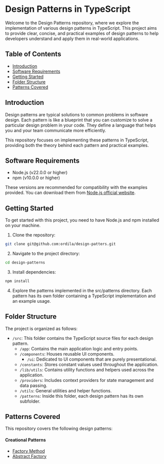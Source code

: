 # Design Patterns in TypeScript

Welcome to the Design Patterns repository, where we explore the implementation of various design patterns in TypeScript. This project aims to provide clear, concise, and practical examples of design patterns to help developers understand and apply them in real-world applications.

## Table of Contents

- [Introduction](#introduction)
- [Software Requirements](#software-requirements)
- [Getting Started](#getting-started)
- [Folder Structure](#folder-structure)
- [Patterns Covered](#patterns-covered)

## Introduction

Design patterns are typical solutions to common problems in software design. Each pattern is like a blueprint that you can customize to solve a particular design problem in your code. They define a language that helps you and your team communicate more efficiently.

This repository focuses on implementing these patterns in TypeScript, providing both the theory behind each pattern and practical examples.

## Software Requirements

- Node.js (v22.0.0 or higher)
- npm (v10.0.0 or higher)

These versions are recommended for compatibility with the examples provided. You can download them from [Node.js official website](https://nodejs.org/).

## Getting Started

To get started with this project, you need to have Node.js and npm installed on your machine.

1. Clone the repository:

```sh
git clone git@github.com:ordila/design-patters.git
```

2. Navigate to the project directory:

```sh
cd design-patterns
```

3. Install dependencies:

```sh
npm install
```

4. Explore the patterns implemented in the src/patterns directory. Each pattern has its own folder containing a TypeScript implementation and an example usage.

## Folder Structure

The project is organized as follows:

- `/src`: This folder contains the TypeScript source files for each design pattern.
  - `/app`: Contains the main application logic and entry points.
  - `/components`: Houses reusable UI components.
    - `/ui`: Dedicated to UI components that are purely presentational.
  - `/constants`: Stores constant values used throughout the application.
  - `/lib/utils`: Contains utility functions and helpers used across the application.
  - `/providers`: Includes context providers for state management and data passing.
  - `/utils`: General utilities and helper functions.
  - `/patterns`: Inside this folder, each design pattern has its own subfolder.

## Patterns Covered

This repository covers the following design patterns:

#### Creational Patterns

- [Factory Method](https://refactoring.guru/design-patterns/factory-method)
- [Abstract Factory](https://refactoring.guru/design-patterns/abstract-factory)
